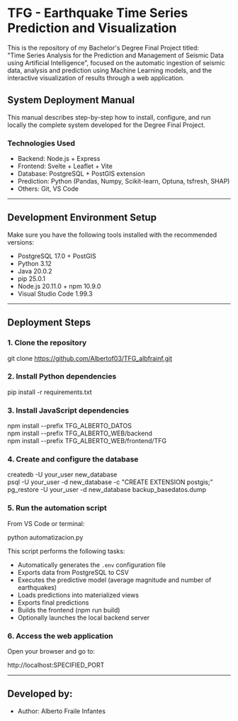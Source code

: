 # TFG - Earthquake Time Series Prediction and Visualization

This is the repository of my Bachelor's Degree Final Project titled:  
"Time Series Analysis for the Prediction and Management of Seismic Data using Artificial Intelligence", focused on the automatic ingestion of seismic data, analysis and prediction using Machine Learning models, and the interactive visualization of results through a web application.

## System Deployment Manual

This manual describes step-by-step how to install, configure, and run locally the complete system developed for the Degree Final Project.

### Technologies Used

- Backend: Node.js + Express  
- Frontend: Svelte + Leaflet + Vite  
- Database: PostgreSQL + PostGIS extension  
- Prediction: Python (Pandas, Numpy, Scikit-learn, Optuna, tsfresh, SHAP)  
- Others: Git, VS Code

---

## Development Environment Setup

Make sure you have the following tools installed with the recommended versions:

- PostgreSQL 17.0 + PostGIS  
- Python 3.12  
- Java 20.0.2  
- pip 25.0.1  
- Node.js 20.11.0 + npm 10.9.0  
- Visual Studio Code 1.99.3  

---

## Deployment Steps

### 1. Clone the repository

git clone https://github.com/Albertof03/TFG_albfrainf.git

### 2. Install Python dependencies

pip install -r requirements.txt

### 3. Install JavaScript dependencies

npm install --prefix TFG_ALBERTO_DATOS  
npm install --prefix TFG_ALBERTO_WEB/backend  
npm install --prefix TFG_ALBERTO_WEB/frontend/TFG

### 4. Create and configure the database

createdb -U your_user new_database  
psql -U your_user -d new_database -c "CREATE EXTENSION postgis;"  
pg_restore -U your_user -d new_database backup_basedatos.dump

### 5. Run the automation script

From VS Code or terminal:

python automatizacion.py

This script performs the following tasks:

- Automatically generates the `.env` configuration file  
- Exports data from PostgreSQL to CSV  
- Executes the predictive model (average magnitude and number of earthquakes)  
- Loads predictions into materialized views  
- Exports final predictions  
- Builds the frontend (npm run build)  
- Optionally launches the local backend server  

### 6. Access the web application

Open your browser and go to:

http://localhost:SPECIFIED_PORT

---

## Developed by:

- Author: Alberto Fraile Infantes
